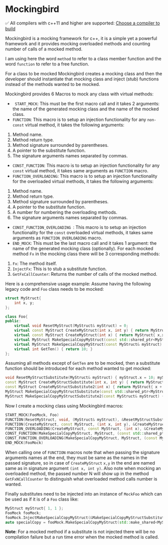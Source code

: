 # Mockingbird

:white_check_mark: All compilers with c++11 and higher are supported: [Choose a compiler to build](https://godbolt.org/z/83qfsb5nr)

Mockingbird is a mocking framework for c++, it is a simple yet a powerful framework and it provides mocking overloaded methods and counting number of calls of a mocked method.

I am using here the word `method` to refer to a class member function and the word `function` to refer to a free function.   

For a class to be mocked Mockingbird creates a mocking class and then the developer should instantiate that mocking class and inject (stub) functions instead of the methods wanted to be mocked.

Mockingbird provides 6 Macros to mock any class with virtual methods:
-	` START_MOCK`: This must be the first macro call and it takes 2 arguments: the name of the generated mocking class and the name of the mocked class.
-	`FUNCTION`: This macro is to setup an injection functionality for any `non-const` virtual method, it takes the following arguments:
1.	Method name.
2.	Method return type.
3.	Method signature surrounded by parentheses.
4.	A pointer to the substitute function.
5.	The signature arguments names separated by commas. 
-	`CONST_FUNCTION`: This macro is to setup an injection functionality for any `const` virtual method, it takes same arguments as `FUNCTION` macro.    
-	`FUNCTION_OVERLOADING`: This macro is to setup an injection functionality for the overloaded virtual methods, it takes the following arguments:
1.	Method name.
2.	Method return type.
3.	Method signature surrounded by parentheses.
4.	A pointer to the substitute function.
5.	A number for numbering the overloading methods.
6.	The signature arguments names separated by commas. 
-	`CONST_FUNCTION_OVERLOADING `: This macro is to setup an injection functionality for the `const` overloaded virtual methods, it takes same arguments as `FUNCTION_OVERLOADING` macro.
-	`END_MOCK`: This must be the last macro call and it takes 1 argument: the name of the generated mocking class (optionally).
For each mocked method `Fx` in the mocking class there will be 3 corresponding methods:
1.	`Fx`: The method itself.
2.	`InjectFx`: This is to stub a substitute function.
3.	`GetFxCallCounter`: Returns the number of calls of the mocked method.

Here is a comprehensive usage example:
Assume having the following legacy code and `Foo` class needs to be mocked:
``` c++
struct MyStruct{
	int x, y;
};

class Foo{
public:
	virtual void ResetMyStruct(MyStruct& myStruct) = 0;
	virtual const MyStruct CreateMyStruct(int x, int y) { return MyStruct{ x,y }; };
	virtual const MyStruct CreateMyStruct(int x) { return MyStruct{ x,x }; };
	virtual MyStruct MakeSpecialCopyMyStruct(const std::shared_ptr<MyStruct>& myStruct) const { return MyStruct{ myStruct->x, myStruct->y }; }
	virtual MyStruct MakeSpecialCopyMyStruct(const MyStruct& myStruct) const { return MyStruct{ myStruct.x, myStruct.y }; }
	virtual int GetTen() { return 10; }
}; 
```
Assuming all methods except of `GetTen` are to be mocked, then a substitute function should be introduced for each method wanted to get mocked:
``` c++
void ResetMyStructSubstitute(MyStruct& myStruct) { myStruct.x = 10; myStruct.y = 10; }
const MyStruct CreateMyStructSubstitute(int x, int y) { return MyStruct{ x + 10, y + 10 }; }
const MyStruct CreateMyStructSubstitute2(int x) { return MyStruct{ x + 5, x + 5 }; }
MyStruct MakeSpecialCopyMyStructSubstitute(const std::shared_ptr<MyStruct>& myStruct) { return MyStruct{ myStruct->x + 10, myStruct->y + 10 }; }
MyStruct MakeSpecialCopyMyStructSubstitute2(const MyStruct& myStruct) { return MyStruct{ myStruct.x + 15, myStruct.y + 15 }; }
```
 Now I create a mocking class using Mockingbird macros:
``` c++
START_MOCK(FooMock, Foo)
FUNCTION(ResetMyStruct, void, (MyStruct& myStruct), &ResetMyStructSubstitute, myStruct)
FUNCTION(CreateMyStruct, const MyStruct, (int x, int y), &CreateMyStructSubstitute, x, y)
FUNCTION_OVERLOADING(CreateMyStruct, const MyStruct, (int x), &CreateMyStructSubstitute2, 1, x)
CONST_FUNCTION(MakeSpecialCopyMyStruct, MyStruct, (const std::shared_ptr<MyStruct>& myStruct), &MakeSpecialCopyMyStructSubstitute, myStruct)
CONST_FUNCTION_OVERLOADING(MakeSpecialCopyMyStruct, MyStruct, (const MyStruct& myStruct), &MakeSpecialCopyMyStructSubstitute2, 1, myStruct)
END_MOCK(FooMock)
```
When calling one of `FUNCTION` macros note that when passing the signature arguments names at the end, they must be same as the names in the passed signature, so in case of ` CreateMyStruct ` `x,y` in the end are named same as in signature argument `(int x, int y)`.
Also note when mocking an overloaded method, the passed number N will show up in the method `GetFxNCallCounter` to distinguish what overloaded method calls number is wanted.

Finally substitutes need to be injected into an instance of `MockFoo` which can be used as if it is of a `Foo` class like:
``` c++
MyStruct myStruct{ 1, 1 };
FooMock fooMock;
fooMock.InjectMakeSpecialCopyMyStruct(&MakeSpecialCopyMyStructSubstitute); // Mocking methods injection.
auto specialCopy = fooMock.MakeSpecialCopyMyStruct(std::make_shared<MyStruct>(myStruct));
```

**Note**: For a mocked method if a substitute is not injected there will be no compilation failure but a run time error when the mocked method is called.


